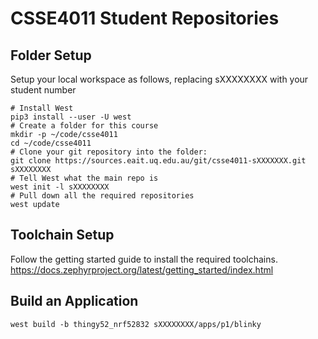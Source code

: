 # CSSE4011 Student Repositories

## Folder Setup

Setup your local workspace as follows, replacing sXXXXXXXX with your student number
```
# Install West
pip3 install --user -U west
# Create a folder for this course
mkdir -p ~/code/csse4011
cd ~/code/csse4011
# Clone your git repository into the folder:
git clone https://sources.eait.uq.edu.au/git/csse4011-sXXXXXXX.git sXXXXXXXX
# Tell West what the main repo is
west init -l sXXXXXXXX
# Pull down all the required repositories
west update
```

## Toolchain Setup

Follow the getting started guide to install the required toolchains.
https://docs.zephyrproject.org/latest/getting_started/index.html


## Build an Application

```
west build -b thingy52_nrf52832 sXXXXXXXX/apps/p1/blinky
```
